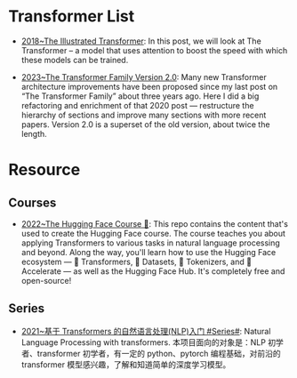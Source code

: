 # Transformer List

- [2018~The Illustrated Transformer](https://jalammar.github.io/illustrated-transformer/): In this post, we will look at The Transformer – a model that uses attention to boost the speed with which these models can be trained.

- [2023~The Transformer Family Version 2.0](https://lilianweng.github.io/posts/2023-01-27-the-transformer-family-v2/): Many new Transformer architecture improvements have been proposed since my last post on “The Transformer Family” about three years ago. Here I did a big refactoring and enrichment of that 2020 post — restructure the hierarchy of sections and improve many sections with more recent papers. Version 2.0 is a superset of the old version, about twice the length.

# Resource

## Courses

- [2022~The Hugging Face Course 🎥](https://github.com/huggingface/course): This repo contains the content that's used to create the Hugging Face course. The course teaches you about applying Transformers to various tasks in natural language processing and beyond. Along the way, you'll learn how to use the Hugging Face ecosystem — 🤗 Transformers, 🤗 Datasets, 🤗 Tokenizers, and 🤗 Accelerate — as well as the Hugging Face Hub. It's completely free and open-source!

## Series

- [2021~基于 Transformers 的自然语言处理(NLP)入门 #Series#](https://datawhalechina.github.io/learn-nlp-with-transformers/#/): Natural Language Processing with transformers. 本项目面向的对象是：NLP 初学者、transformer 初学者，有一定的 python、pytorch 编程基础，对前沿的 transformer 模型感兴趣，了解和知道简单的深度学习模型。
